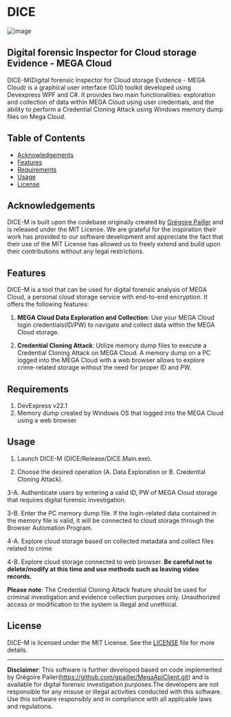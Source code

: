 # DICE
![image](https://github.com/wwjddbss126/DICE/assets/49504937/ff2faaa3-4e15-48a7-940b-b18fb1e17a3a)

Digital forensic Inspector for Cloud storage Evidence - MEGA Cloud
---
DICE-M(Digital forensic Inspector for Cloud storage Evidence - MEGA Cloud) is a graphical user interface (GUI) toolkit developed using Devexpress WPF and C#. It provides two main functionalities: exploration and collection of data within MEGA Cloud using user credentials, and the ability to perform a Credential Cloning Attack using Windows memory dump files on Mega Cloud.

## Table of Contents
- [Acknowledgements](#acknowledgements)
- [Features](#features)
- [Requirements](#requirements)
- [Usage](#usage)
- [License](#license)

## Acknowledgements

DICE-M is built upon the codebase originally created by [Grégoire Pailler](https://github.com/gpailler/MegaApiClient) and is released under the MIT License. 
We are grateful for the inspiration their work has provided to our software development and appreciate the fact that their use of the MIT License has allowed us to freely extend and build upon their contributions without any legal restrictions.

## Features

DICE-M is a tool that can be used for digital forensic analysis of MEGA Cloud, a personal cloud storage service with end-to-end encryption.
It offers the following features:
1. **MEGA Cloud Data Exploration and Collection**: Use your MEGA Cloud login credentials(ID/PW) to navigate and collect data within the MEGA Cloud storage.

2. **Credential Cloning Attack**: Utilize memory dump files to execute a Credential Cloning Attack on MEGA Cloud. A memory dump on a PC logged into the MEGA Cloud with a web browser allows to explore crime-related storage without the need for proper ID and PW.

## Requirements

1. DevExpress v22.1 
2. Memory dump created by Windows OS that logged into the MEGA Cloud using a web browser

## Usage 

1. Launch DICE-M (DICE/Release/DICE.Main.exe).

2. Choose the desired operation (A. Data Exploration or B. Credential Cloning Attack).

3-A. Authenticate users by entering a valid ID, PW of MEGA Cloud storage that requires digital forensic investigation. 

3-B. Enter the PC memory dump file. If the login-related data contained in the memory file is valid, it will be connected to cloud storage through the Browser Automation Program.

4-A. Explore cloud storage based on collected metadata and collect files related to crime.

4-B. Explore cloud storage connected to web browser. **Be careful not to delete/modify at this time and use methods such as leaving video records.**

**Please note**: The Credential Cloning Attack feature should be used for criminal investigation and evidence collection purposes only. Unauthorized access or modification to the system is illegal and unethical.

## License

DICE-M is licensed under the MIT License. See the [LICENSE](LICENSE) file for more details.

---

**Disclaimer**: This software is further developed based on code implemented by Grégoire Pailer(https://github.com/gpailler/MegaApiClient.git) and is available for digital forensic investigation purposes.The developers are not responsible for any misuse or illegal activities conducted with this software. Use this software responsibly and in compliance with all applicable laws and regulations.
